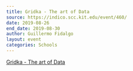 ```yaml
---
title: Gridka - The art of Data
source: https://indico.scc.kit.edu/event/460/
date: 2019-08-26
end_date: 2019-08-30
author: Guillermo Fidalgo
layout: event
categories: Schools
---
```

[Gridka - The art of Data](https://indico.scc.kit.edu/event/460/)
